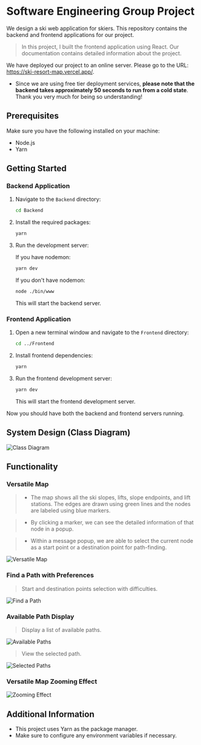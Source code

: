 # Software Engineering Group Project

We design a ski web application for skiers. This repository contains the backend and frontend applications for our project.

> In this project, I built the frontend application using React. Our documentation contains detailed information about the project.

We have deployed our project to an online server. Please go to the URL: https://ski-resort-map.vercel.app/.

- Since we are using free tier deployment services, **please note that the backend
takes approximately 50 seconds to run from a cold state**. Thank you very
much for being so understanding!

## Prerequisites

Make sure you have the following installed on your machine:

- Node.js
- Yarn

## Getting Started

### Backend Application

1. Navigate to the `Backend` directory:

    ```bash
    cd Backend
    ```

2. Install the required packages:

    ```bash
    yarn
    ```

3. Run the development server:

    If you have nodemon:

    ```bash
    yarn dev
    ```

    If you don't have nodemon:

    ```bash
    node ./bin/www
    ```

    This will start the backend server.
### Frontend Application

1. Open a new terminal window and navigate to the `Frontend` directory:

    ```bash
    cd ../Frontend
    ```

2. Install frontend dependencies:

    ```bash
    yarn
    ```

3. Run the frontend development server:

    ```bash
    yarn dev
    ```

    This will start the frontend development server.

Now you should have both the backend and frontend servers running.

## System Design (Class Diagram)

![Class Diagram](./img/class_diagram.jpg)

## Functionality

### Versatile Map

> - The map shows all the ski slopes, lifts, slope endpoints, and lift stations. The edges are drawn using green lines and the nodes are labeled using blue markers.

> - By clicking a marker, we can see the detailed information of that node in a popup.

> - Within a message popup, we are able to select the current node as a start point or a destination point for path-finding.

![Versatile Map](./img/versatile_map.png)

### Find a Path with Preferences

> Start and destination points selection with difficulties.

![Find a Path](./img/find_a_path.png)

### Available Path Display

> Display a list of available paths.

![Available Paths](./img/available_paths.png)

> View the selected path.

![Selected Paths](./img/selected_path.png)

### Versatile Map Zooming Effect

![Zooming Effect](./img/zooming_effect.png)

## Additional Information

- This project uses Yarn as the package manager.
- Make sure to configure any environment variables if necessary.
